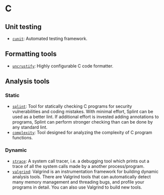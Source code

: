 # C

## Unit testing

- [`cunit`](http://cunit.sourceforge.net): Automated testing framework.

## Formatting tools

- [`uncrustify`](https://github.com/bengardner/uncrustify): Highly configurable C code formatter.

## Analysis tools

### Static

- [`splint`](http://www.splint.org): Tool for statically checking C programs for security vulnerabilities and coding mistakes. With minimal effort, Splint can be used as a better lint. If additional effort is invested adding annotations to programs, Splint can perform stronger checking than can be done by any standard lint.
- [`complexity`](http://www.gnu.org/software/complexity/manual): Tool designed for analyzing the complexity of C program functions.

### Dynamic

- [`strace`](http://sourceforge.net/projects/strace): A system call tracer, i.e. a debugging tool which prints out
a trace of all the system calls made by a another process/program.
- [`valgrind`](http://valgrind.org): Valgrind is an instrumentation framework for building dynamic analysis tools. There are Valgrind tools that can automatically detect many memory management and threading bugs, and profile your programs in detail. You can also use Valgrind to build new tools.

